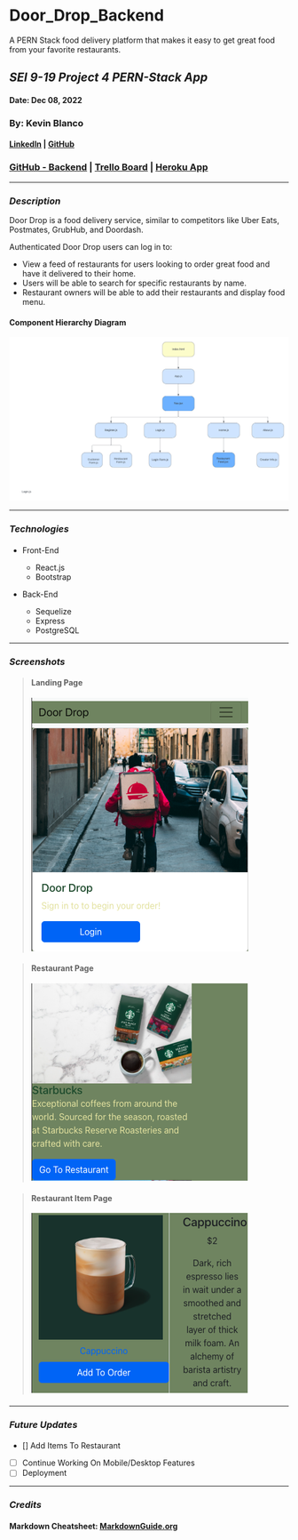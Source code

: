 # Door_Drop_Backend

A PERN Stack food delivery platform that makes it easy to get great food from your favorite restaurants.

## _SEI 9-19 Project 4 PERN-Stack App_

#### Date: Dec 08, 2022

### By: Kevin Blanco

#### [LinkedIn](https://www.linkedin.com/in/kevinjblanco/) | [GitHub](https://github.com/greensharpie)

### [GitHub - Backend](https://github.com/greensharpie/Door_Drop_Backend) | [Trello Board](https://trello.com/b/xrNp2Go1/door-drop#) | [Heroku App](TBD)

---

### **_Description_**

Door Drop is a food delivery service, similar to competitors like Uber Eats, Postmates, GrubHub, and Doordash.

Authenticated Door Drop users can log in to:

- View a feed of restaurants for users looking to order great food and have it delivered to their home.
- Users will be able to search for specific restaurants by name.
- Restaurant owners will be able to add their restaurants and display food menu.

#### Component Hierarchy Diagram

![image](Pictures/Door_Drop_CHD.png)

---

### **_Technologies_**

####

- Front-End

  - React.js
  - Bootstrap

- Back-End

  - Sequelize
  - Express
  - PostgreSQL

---

### **_Screenshots_**

> #### **Landing Page**
>
> ![image](Pictures/LandingPage.png)

> #### **Restaurant Page**
>
> ![image](Pictures/RestPage.png)

> #### **Restaurant Item Page**
>
> ![image](Pictures/ItemPage.png)

####

---

### **_Future Updates_**

####

- [] Add Items To Restaurant
- [ ] Continue Working On Mobile/Desktop Features
- [ ] Deployment

---

### **_Credits_**

####

#### Markdown Cheatsheet: [MarkdownGuide.org](https://www.markdownguide.org/cheat-sheet/)

